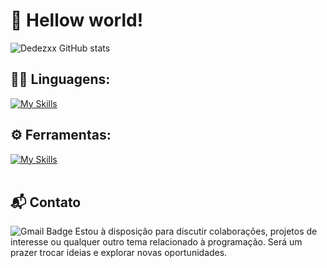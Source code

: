 # 👋 Hellow world!

![Dedezxx GitHub stats](https://github-readme-stats.vercel.app/api?username=dedezxx&show_icons=true&theme=dark)

## 👨‍💻 Linguagens: 
[![My Skills](https://skillicons.dev/icons?i=html,css,js,ts,vite,react,solidjs,svelte,lua,bun,tailwind,discordjs,sass)](https://skillicons.dev)

## ⚙️ Ferramentas:
[![My Skills](https://skillicons.dev/icons?i=git,github,vscode,figma,discord)](https://skillicons.dev)<br><br>

## 📬 Contato
![Gmail Badge](https://img.shields.io/badge/contatosynapsedevelopment@gmail.com-006bed?style=flat-square&logo=Gmail&logoColor=white&link=mailto:rafaelandradee224@gmail.com)
Estou à disposição para discutir colaborações, projetos de interesse ou qualquer outro tema relacionado à programação. Será um prazer trocar ideias e explorar novas oportunidades. 
